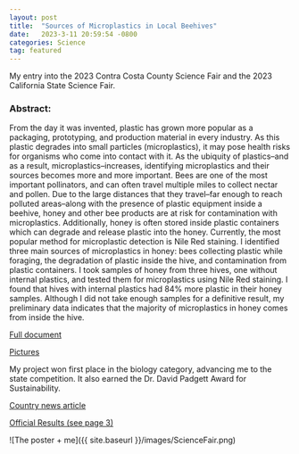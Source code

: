 ```yaml
---
layout: post
title:  "Sources of Microplastics in Local Beehives"
date:   2023-3-11 20:59:54 -0800
categories: Science
tag: featured
---
```


My entry into the 2023 Contra Costa County Science Fair and the 2023
California State Science Fair. 

### Abstract: 
From the day it was invented, plastic has grown more popular as a
packaging, prototyping, and production material in every industry. As
this plastic degrades into small particles (microplastics), it may pose
health risks for organisms who come into contact with it. As the
ubiquity of plastics–and as a result, microplastics–increases,
identifying microplastics and their sources becomes more and more
important. Bees are one of the most important pollinators, and can often
travel multiple miles to collect nectar and pollen. Due to the large
distances that they travel–far enough to reach polluted areas–along with
the presence of plastic equipment inside a beehive, honey and other bee
products are at risk for contamination with microplastics. Additionally,
honey is often stored inside plastic containers which can degrade and
release plastic into the honey. Currently, the most popular method for
microplastic detection is Nile Red staining. I identified three main
sources of microplastics in honey: bees collecting plastic while
foraging, the degradation of plastic inside the hive, and contamination
from plastic containers. I took samples of honey from three hives, one
without internal plastics, and tested them for microplastics using Nile
Red staining. I found that hives with internal plastics had 84% more
plastic in their honey samples. Although I did not take enough samples
for a definitive result, my preliminary data indicates that the majority
of microplastics in honey comes from inside the hive.  

[Full document](https://docs.google.com/document/d/1Z1v8ttM44Zk3oWJtbl_4ZfuEAWEFfV9KhFpkkDPjkfA/edit?tab=t.0)

[Pictures](https://docs.google.com/presentation/d/1B4Zxc45SmFpl0lzo-W972s4NzCPZaBIE5kMkyw34tyo/edit?usp=sharing)

My project won first place in the biology category, advancing me to the
state competition. It also earned the Dr. David Padgett Award for
Sustainability. 

[Country news article](https://contracosta.news/2023/04/25/contra-costa-county-science-and-engineering-fair-results-announced/)

[Official Results (see page 3)](https://ba-leeds.org/wp-content/uploads/2023/04/2023-Science-Fair-Awards-Listing-for-Webpage.FINAL-v.3.pdf)

![The poster + me]({{ site.baseurl }}/images/ScienceFair.png)
